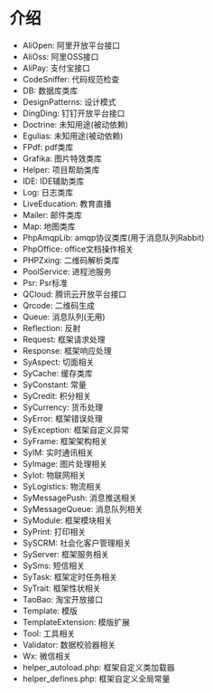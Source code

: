 # 介绍
- AliOpen: 阿里开放平台接口
- AliOss: 阿里OSS接口
- AliPay: 支付宝接口
- CodeSniffer: 代码规范检查
- DB: 数据库类库
- DesignPatterns: 设计模式
- DingDing: 钉钉开放平台接口
- Doctrine: 未知用途(被动依赖)
- Egulias: 未知用途(被动依赖)
- FPdf: pdf类库
- Grafika: 图片特效类库
- Helper: 项目帮助类库
- IDE: IDE辅助类库
- Log: 日志类库
- LiveEducation: 教育直播
- Mailer: 邮件类库
- Map: 地图类库
- PhpAmqpLib: amqp协议类库(用于消息队列Rabbit)
- PhpOffice: office文档操作相关
- PHPZxing: 二维码解析类库
- PoolService: 进程池服务
- Psr: Psr标准
- QCloud: 腾讯云开放平台接口
- Qrcode: 二维码生成
- Queue: 消息队列(无用)
- Reflection: 反射
- Request: 框架请求处理
- Response: 框架响应处理
- SyAspect: 切面相关
- SyCache: 缓存类库
- SyConstant: 常量
- SyCredit: 积分相关
- SyCurrency: 货币处理
- SyError: 框架错误处理
- SyException: 框架自定义异常
- SyFrame: 框架架构相关
- SyIM: 实时通讯相关
- SyImage: 图片处理相关
- SyIot: 物联网相关
- SyLogistics: 物流相关
- SyMessagePush: 消息推送相关
- SyMessageQueue: 消息队列相关
- SyModule: 框架模块相关
- SyPrint: 打印相关
- SySCRM: 社会化客户管理相关
- SyServer: 框架服务相关
- SySms: 短信相关
- SyTask: 框架定时任务相关
- SyTrait: 框架性状相关
- TaoBao: 淘宝开放接口
- Template: 模版
- TemplateExtension: 模版扩展
- Tool: 工具相关
- Validator: 数据校验器相关
- Wx: 微信相关
- helper_autoload.php: 框架自定义类加载器
- helper_defines.php: 框架自定义全局常量